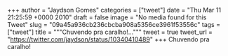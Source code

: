 
+++
author = "Jaydson Gomes"
categories = ["tweet"]
date = "Thu Mar 11 21:25:59 +0000 2010"
draft = false
image = "No media found for this Tweet"
slug = "09a45a936cb236cbcba908a5356ce3961f53556c"
tags = ["tweet"]
title = """Chuvendo pra caralho!..."""
tweet = true
tweet_url = "https://twitter.com/jaydson/status/10340410489"
+++
Chuvendo pra caralho!
